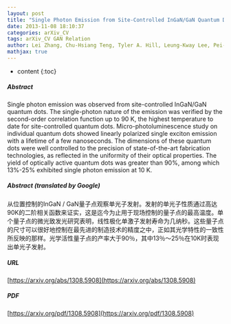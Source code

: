 ```yaml
---
layout: post
title: "Single Photon Emission from Site-Controlled InGaN/GaN Quantum Dots"
date: 2013-11-08 18:10:37
categories: arXiv_CV
tags: arXiv_CV GAN Relation
author: Lei Zhang, Chu-Hsiang Teng, Tyler A. Hill, Leung-Kway Lee, Pei-Cheng Ku, Hui Deng
mathjax: true
---
```


* content
{:toc}

##### Abstract
Single photon emission was observed from site-controlled InGaN/GaN quantum dots. The single-photon nature of the emission was verified by the second-order correlation function up to 90 K, the highest temperature to date for site-controlled quantum dots. Micro-photoluminescence study on individual quantum dots showed linearly polarized single exciton emission with a lifetime of a few nanoseconds. The dimensions of these quantum dots were well controlled to the precision of state-of-the-art fabrication technologies, as reflected in the uniformity of their optical properties. The yield of optically active quantum dots was greater than 90%, among which 13%-25% exhibited single photon emission at 10 K.

##### Abstract (translated by Google)
从位置控制的InGaN / GaN量子点观察单光子发射。发射的单光子性质通过高达90K的二阶相关函数来证实，这是迄今为止用于现场控制的量子点的最高温度。单个量子点的微光致发光研究表明，线性极化单激子发射寿命为几纳秒。这些量子点的尺寸可以很好地控制在最先进的制造技术的精度之中，正如其光学特性的一致性所反映的那样。光学活性量子点的产率大于90％，其中13％〜25％在10K时表现出单光子发射。

##### URL
[https://arxiv.org/abs/1308.5908](https://arxiv.org/abs/1308.5908)

##### PDF
[https://arxiv.org/pdf/1308.5908](https://arxiv.org/pdf/1308.5908)

